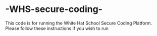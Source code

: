 # -WHS-secure-coding-
This code is for running the White Hat School Secure Coding Platform. Please follow these instructions if you wish to run
